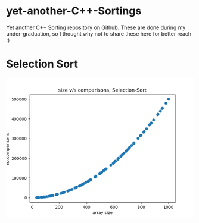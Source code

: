 # yet-another-C++-Sortings
Yet another C++ Sorting repository on Github. These are done during my under-graduation, so I thought why not to share these here for better reach :)


# Selection Sort
![](Selection/size_comp_selection.png)
